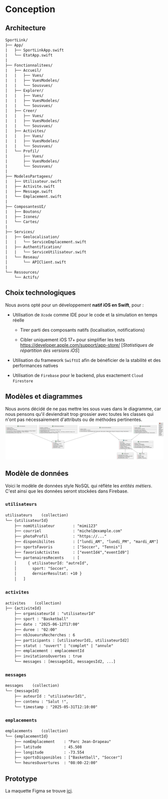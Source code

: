 # Conception

## Architecture
```plaintext
SportLink/
├── App/
|   ├── SportLinkApp.swift
|   └── EtatApp.swift
|
├── Fonctionnalitees/
|   ├── Accueil/
|   |   ├── Vues/
|   |   ├── VuesModeles/
|   |   └── Sousvues/
│   ├── Explorer/
|   |   ├── Vues/
|   |   ├── VuesModeles/
|   |   └── Sousvues/
│   ├── Creer/
|   |   ├── Vues/
|   |   ├── VuesModeles/
|   |   └── Sousvues/
│   ├── Activites/
|   |   ├── Vues/
|   |   ├── VuesModeles/
|   |   └── Sousvues/
│   └── Profil/
|       ├── Vues/
|       ├── VuesModeles/
|       └── Sousvues/
|
├── ModelesPartagees/
|   ├── Utilisateur.swift
|   ├── Activite.swift
|   ├── Message.swift
|   └── Emplacement.swift
|
├── ComposantesUI/
|   ├── Boutons/
|   ├── Icones/
|   └── Cartes/
|
├── Services/
|   ├── Geolocalisation/
│   |   └── ServiceEmplacement.swift
|   ├── Authentification/
│   |   └── ServiceUtilisateur.swift
|   └── Reseau/
│       └── APIClient.swift
|
└── Ressources/
    └── Actifs/
```

## Choix technologiques
Nous avons opté pour un développement **natif iOS en Swift**, pour :

- Utilisation de `Xcode` comme IDE pour le code et la simulation en temps réelle

    - Tirer parti des composants natifs (localisation, notifications)

    - Cibler uniquement iOS 17+ pour simplifier les tests https://developer.apple.com/support/app-store/ [_Statistiques de répartition des versions iOS_]

- Utilisation du framework `SwiftUI` afin de bénéficier de la stabilité et des performances natives

- Utilisation de `Firebase` pour le backend, plus exactement `Cloud Firestore`

## Modèles et diagrammes
Nous avons décidé de ne pas mettre les sous vues dans le diagramme, car nous pensons qu'il deviendrait trop grossier avec toutes les classes qui n'ont pas nécessairement d'attributs ou de méthodes pertinentes.
![Diagramme de classe UML](./diagrams/out/SportLink.svg "Diagramme de classe UML")

## Modèle de données
Voici le modèle de données style NoSQL qui réflète les *entités métiers*. C'est ainsi que les données seront stockées dans Firebase.
### `utilisateurs`
```txt
utilisateurs    (collection)
└── {utilisateurId}
    ├── nomUtilisateur        : "mimi123"
    ├── courriel              : "michel@example.com"
    ├── photoProfil           : "https://..."
    ├── disponibilites        : ["lundi_AM", "lundi_PM", "mardi_AM"] 
    ├── sportsFavoris         : ["Soccer", "Tennis"]                         
    ├── favorisActivites      : ["eventId4","eventId9"]              
    └── partenairesRecents    : [                                    
    │     { utilisateurId: "autreId",
    │       sport: "Soccer",
    │       dernierResultat: +10 }
    │   ]
```

### `activites`
```txt
activites    (collection)
├── {activiteId}
    ├── organisateurId : "utilisateurId"
    ├── sport : "Basketball"
    ├── date : "2025-06-12T17:00"
    ├── duree : "02:00"
    ├── nbJoueursRecherches : 6
    ├── participants : [utilisateurId1, utilisateurId2]
    ├── statut : "ouvert" | "complet" | "annule"
    ├── emplacement : emplacementId
    ├── invitationsOuvertes : true 
    └── messages : [messageId1, messagesId2, ...]
```

### `messages`
```txt
messages    (collection)
└── {messageId}
    ├── auteurId : "utilisateurId1",
    ├── contenu : "Salut !",
    └── timestamp : "2025-05-31T12:10:00"
```

### `emplacements`
```txt
emplacements    (collection)
└── {emplacementId}
    ├── nomEmplacement    : "Parc Jean-Drapeau"
    ├── latitude          : 45.508
    ├── longitude         : -73.554
    ├── sportsDisponibles : ["Basketball", "Soccer"]
    └── heuresOuvertures  : "08:00-22:00"
```


## Prototype
La maquette Figma se trouve [ici](https://www.figma.com/design/N0QDEh5Shuht6eS3dpvKTB/SportLink?node-id=0-1&t=CBkQlTjm84oNgfAk-1).